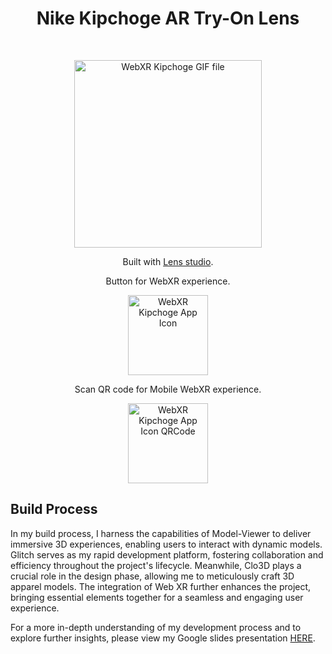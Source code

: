 
<!-- # Kipchoge-WebXR-Glitch-Clo3D -->
<h1 align="center"> Nike Kipchoge AR Try-On Lens </h1> <br>
<p align="center">
<a href="https://www.snapchat.com/unlock/?type=SNAPCODE&uuid=cb2409655d6b40a0ae3f6bc285e7197d&metadata=01">
    <img alt="WebXR Kipchoge GIF file" title="WebXR Kipchoge" src="https://github.com/jdenkim/Kipchoge-AR-TryonFilter-Snap-LensStudio-Clo3D/blob/main/Assets/LenstudioDemoVideo.GIF" width="300">

  </a>
</p>

<p align="center">
  Built with <a href="https://ar.snap.com/lens-studio">Lens studio</a>.
</p>

<p align="center">
 Button for WebXR experience.  
</p>

<p align="center">
  <a href="https://nike-kipchoge-clo3d.glitch.me/">
    <img alt="WebXR Kipchoge App Icon" title="WebXR Kipchoge App Icon" src="https://github.com/jdenkim/Kipchoge-WebXR-Glitch-Clo3D/blob/main/Assets/WebXRKipchogeAppIcon.png" width="128">
  </a>
</p>

<p align="center">
 Scan QR code for Mobile WebXR experience.
</p>

<p align="center">
  <a href="https://apps.apple.com/us/app/seniorcontrastchecker/id6466521008?mt=12">
    <img alt="WebXR Kipchoge App Icon QRCode" title="QR Code" src="https://github.com/jdenkim/Kipchoge-WebXR-Glitch-Clo3D/blob/main/Assets/WebXRKipchogeAppIconQRCode.png" width="128">
  </a>
</p>


## Build Process
In my build process, I harness the capabilities of Model-Viewer to deliver immersive 3D experiences, enabling users to interact with dynamic models. Glitch serves as my rapid development platform, fostering collaboration and efficiency throughout the project's lifecycle. Meanwhile, Clo3D plays a crucial role in the design phase, allowing me to meticulously craft 3D apparel models. The integration of Web XR further enhances the project, bringing essential elements together for a seamless and engaging user experience.

For a more in-depth understanding of my development process and to explore further insights, please view my Google slides presentation [HERE](https://docs.google.com/presentation/d/1rGSv3Sj-fOn-TRCwOfCggEk1rO2niSc-4itjr63k2po/edit#slide=id.g25ff286d3b7_0_28).
